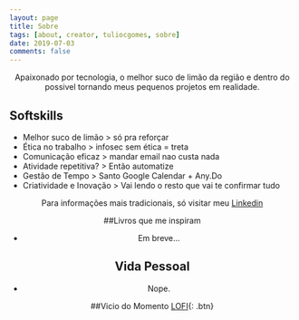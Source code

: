 ```yaml
---
layout: page
title: Sobre
tags: [about, creator, tuliocgomes, sobre]
date: 2019-07-03
comments: false
---
```


<center> Apaixonado por tecnologia, o melhor suco de limão da região e dentro do possivel tornando meus pequenos projetos em realidade.</center>

## Softskills
* Melhor suco de limão > só pra reforçar
* Ética no trabalho > infosec sem ética = treta
* Comunicação eficaz > mandar email nao custa nada
* Atividade repetitiva? > Então automatize
* Gestão de Tempo > Santo Google Calendar + Any.Do
* Criatividade e Inovação > Vai lendo o resto que vai te confirmar tudo
<center> Para informações mais tradicionais, só visitar meu  <a href="https://www.linkedin.com/in/tuliocgomes/">Linkedin</a>

##Livros que me inspiram
* Em breve...

## Vida Pessoal
* Nope.

##Vicio do Momento
[LOFI](https://www.youtube.com/watch?v=hHW1oY26kxQ){: .btn}
